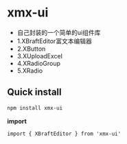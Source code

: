 xmx-ui
===
 * 自己封装的一个简单的ui组件库
 * 1.XBraftEditor富文本编辑器
 * 2.XButton
 * 3.XUploadExcel
 * 4.XRadioGroup
 * 5.XRadio
## Quick install

```bash
npm install xmx-ui
```

**import**

```
import { XBraftEditor } from 'xmx-ui'
```

